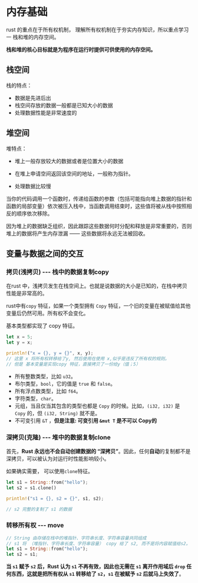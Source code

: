 # 内存基础

rust 的重点在于所有权机制， 理解所有权机制在于夯实内存知识，所以重点学习一 栈和堆的内存空间。

**栈和堆的核心目标就是为程序在运行时提供可供使用的内存空间。**

## 栈空间

栈的特点： 

- 数据是先进后出
- 栈空间存放的数据一般都是已知大小的数据
- 处理数据性能是非常速度的



## 堆空间

堆特点：

- 堆上一般存放较大的数据或者是位置大小的数据
- 在堆上申请空间返回该空间的地址，一般称为指针。

- 处理数据比较慢

当你的代码调用一个函数时，传递给函数的参数（包括可能指向堆上数据的指针和函数的局部变量）依次被压入栈中，当函数调用结束时，这些值将被从栈中按照相反的顺序依次移除。



因为堆上的数据缺乏组织，因此跟踪这些数据何时分配和释放是非常重要的，否则堆上的数据将产生内存泄漏 —— 这些数据将永远无法被回收。



## 变量与数据之间的交互

### 拷贝(浅拷贝) --- 栈中的数据复制copy

在rust 中，浅拷贝发生在栈空间上。也就是说数据的大小是已知的，在栈中拷贝性能是非常高的。

rust中有`copy` 特征，如果一个类型拥有 `Copy` 特征，一个旧的变量在被赋值给其他变量后仍然可用。所有权不会变化。

基本类型都实现了 copy 特征。

```rust
let x = 5;
let y = x;

println!("x = {}, y = {}", x, y);
// 这里 x 将所有权转移给了y, 然后使用在使用 x,似乎是违反了所有权的规则。
// 但是 基本变量是实现copy 特征，直接拷贝了一份给y（值；5）
```

- 所有整数类型，比如 `u32`。
- 布尔类型，`bool`，它的值是 `true` 和 `false`。
- 所有浮点数类型，比如 `f64`。
- 字符类型，`char`。
- 元组，当且仅当其包含的类型也都是 `Copy` 的时候。比如，`(i32, i32)` 是 `Copy` 的，但 `(i32, String)` 就不是。
- 不可变引用 `&T` ，**但是注意: 可变引用 `&mut T` 是不可以 Copy的**



### 深拷贝(克隆) --- 堆中的数据复制clone

首先，**Rust 永远也不会自动创建数据的 “深拷贝”**。因此，任何**自动**的复制都不是深拷贝，可以被认为对运行时性能影响较小。

如果确实需要， 可以使用`clone`特征。

```rust
let s1 = String::from("hello");
let s2 = s1.clone()

println!("s1 = {}, s2 = {}", s1, s2);

// s2 完整的复制了 s1 的数据
```



### 转移所有权 --- move

```rust
// String 由存储在栈中的堆指针、字符串长度、字符串容量共同组成
// s1 将 （堆指针、字符串长度、字符串容量） copy 给了 s2, 而不是将内容赋值给s2。
let s1 = String::from("hello");
let s2 = s1;
```

**当 `s1` 赋予 `s2` 后，Rust 认为 `s1` 不再有效，因此也无需在 `s1` 离开作用域后 `drop` 任何东西，这就是把所有权从 `s1` 转移给了 `s2`，`s1` 在被赋予 `s2` 后就马上失效了**。